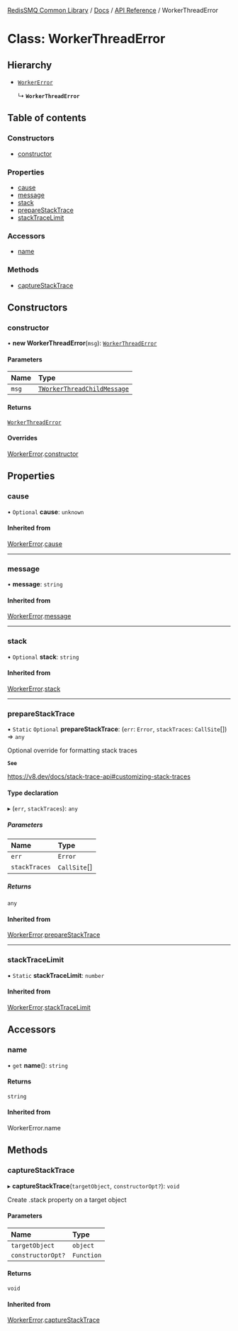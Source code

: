 [RedisSMQ Common Library](../../../README.md) / [Docs](../../README.md) / [API Reference](../README.md) / WorkerThreadError

# Class: WorkerThreadError

## Hierarchy

- [`WorkerError`](WorkerError.md)

  ↳ **`WorkerThreadError`**

## Table of contents

### Constructors

- [constructor](WorkerThreadError.md#constructor)

### Properties

- [cause](WorkerThreadError.md#cause)
- [message](WorkerThreadError.md#message)
- [stack](WorkerThreadError.md#stack)
- [prepareStackTrace](WorkerThreadError.md#preparestacktrace)
- [stackTraceLimit](WorkerThreadError.md#stacktracelimit)

### Accessors

- [name](WorkerThreadError.md#name)

### Methods

- [captureStackTrace](WorkerThreadError.md#capturestacktrace)

## Constructors

### constructor

• **new WorkerThreadError**(`msg`): [`WorkerThreadError`](WorkerThreadError.md)

#### Parameters

| Name | Type |
| :------ | :------ |
| `msg` | [`TWorkerThreadChildMessage`](../README.md#tworkerthreadchildmessage) |

#### Returns

[`WorkerThreadError`](WorkerThreadError.md)

#### Overrides

[WorkerError](WorkerError.md).[constructor](WorkerError.md#constructor)

## Properties

### cause

• `Optional` **cause**: `unknown`

#### Inherited from

[WorkerError](WorkerError.md).[cause](WorkerError.md#cause)

___

### message

• **message**: `string`

#### Inherited from

[WorkerError](WorkerError.md).[message](WorkerError.md#message)

___

### stack

• `Optional` **stack**: `string`

#### Inherited from

[WorkerError](WorkerError.md).[stack](WorkerError.md#stack)

___

### prepareStackTrace

▪ `Static` `Optional` **prepareStackTrace**: (`err`: `Error`, `stackTraces`: `CallSite`[]) => `any`

Optional override for formatting stack traces

**`See`**

https://v8.dev/docs/stack-trace-api#customizing-stack-traces

#### Type declaration

▸ (`err`, `stackTraces`): `any`

##### Parameters

| Name | Type |
| :------ | :------ |
| `err` | `Error` |
| `stackTraces` | `CallSite`[] |

##### Returns

`any`

#### Inherited from

[WorkerError](WorkerError.md).[prepareStackTrace](WorkerError.md#preparestacktrace)

___

### stackTraceLimit

▪ `Static` **stackTraceLimit**: `number`

#### Inherited from

[WorkerError](WorkerError.md).[stackTraceLimit](WorkerError.md#stacktracelimit)

## Accessors

### name

• `get` **name**(): `string`

#### Returns

`string`

#### Inherited from

WorkerError.name

## Methods

### captureStackTrace

▸ **captureStackTrace**(`targetObject`, `constructorOpt?`): `void`

Create .stack property on a target object

#### Parameters

| Name | Type |
| :------ | :------ |
| `targetObject` | `object` |
| `constructorOpt?` | `Function` |

#### Returns

`void`

#### Inherited from

[WorkerError](WorkerError.md).[captureStackTrace](WorkerError.md#capturestacktrace)
